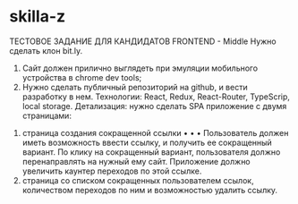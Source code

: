 # skilla-z

ТЕСТОВОЕ ЗАДАНИЕ ДЛЯ КАНДИДАТОВ FRONTEND - Middle
Нужно сделать клон bit.ly.
1. Сайт должен прилично выглядеть при эмуляции мобильного устройства в chrome
dev tools;
2. Нужно сделать публичный репозиторий на github, и вести разработку в нем.
Технологии: React, Redux, React-Router, TypeScrip, local storage.
Детализация: нужно сделать SPA приложение с двумя страницами:
1) страница создания сокращенной ссылки
•
•
•
Пользователь должен иметь возможность ввести ссылку, и получить ее
сокращенный вариант.
По клику на сокращенный вариант, пользователя должно перенаправлять на
нужный ему сайт.
Приложение должно увеличить каунтер переходов по этой ссылке.
2) страница со списком сокращенных пользователем ссылок, количеством переходов
по ним и возможностью удалить ссылку.
